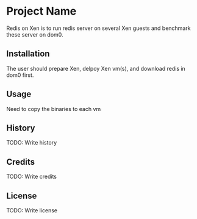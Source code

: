# Project Name

Redis on Xen is to run redis server on several 
Xen guests and benchmark these server on dom0.


## Installation

The user should prepare Xen, delpoy Xen vm(s), and 
download redis in dom0 first.


## Usage

Need to copy the binaries to each vm




## History

TODO: Write history

## Credits

TODO: Write credits

## License

TODO: Write license
